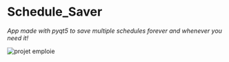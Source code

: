# Schedule_Saver <br/>
*App made with pyqt5 to save multiple schedules forever and whenever you need it!*<br/>

![projet emploie](https://github.com/brahmihub/Schedule_Saver/assets/151893249/19861c16-a671-4135-bf08-9f4af7e689f8)
